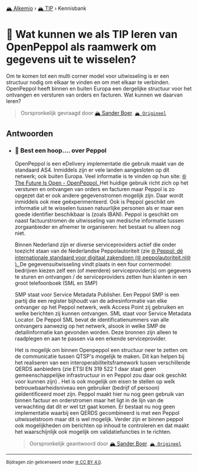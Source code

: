 [🏔️ Alkemio](https://welcome.alkem.io/) › [🏔️ TIP](https://alkem.io/tip/dashboard) › Kennisbank
# 📄 Wat kunnen we als TIP leren van OpenPeppol als raamwerk om gegevens uit te wisselen?
Om te komen tot een multi corner model voor uitwisseling is er een structuur nodig om elkaar te vinden en om met elkaar te verbinden. OpenPeppol heeft binnen en buiten Europa een dergelijke structuur voor het ontvangen en versturen van orders en facturen. Wat kunnen we daarvan leren?
> Oorspronkelijk gevraagd door [🏔️ Sander Boer](https://alkem.io/user/sander-boer-499). [`🏔️ Origineel`](https://alkem.io/tip/collaboration/watkunnenwealsti-6516)

## Antwoorden
- ### <a id="besteenhoopov-1407"></a> 📌 Best een hoop.... over Peppol
  OpenPeppol is een eDelivery implementatie die gebruik maakt van de standaard AS4. Inmiddels zijn er vele landen aangesloten op dit netwerk; ook buiten Europa. Veel informatie is te vinden op hun site: [🌐 The Future Is Open - OpenPeppol. ](https://peppol.org/)Het huidige gebruik richt zich op het versturen en ontvangen van orders en facturen maar Peppol is zo opgezet dat er ook andere gegevenstromen mogelijk zijn. Daar wordt inmiddels ook mee geëxperimenteerd. Ook is Peppol geschikt om informatie uit te wisselen tussen natuurlijke personen als er maar een goede identifier beschikbaar is (zoals IBAN). Peppol is geschikt om naast factuurstromen de uitwisseling van medische informatie tussen zorgaanbieder en afnemer te organiseren: het bestaat nu alleen nog niet.
  
  Binnen Nederland zijn er diverse serviceproviders actief die onder toezicht staan van de Nederlandse Peppolautoriteit (zie [🌐 Peppol: dé internationale standaard voor digitaal zakendoen (](https://peppolautoriteit.nl/?gclid=EAIaIQobChMI7Mqv0M_XggMVi_J3Ch04BwJVEAAYASAAEgJxDfD_BwE)[🌐 peppolautoriteit.nl](http://peppolautoriteit.nl)[🌐 ). ](https://peppolautoriteit.nl/?gclid=EAIaIQobChMI7Mqv0M_XggMVi_J3Ch04BwJVEAAYASAAEgJxDfD_BwE)De gegevensuitwisseling vindt plaats in een four cornermodel: bedrijven kiezen zelf een (of meerdere) serviceprovider(s) om gegevens te sturen en ontvangen / de serviceproviders zetten hun klanten in een groot telefoonboek (SML en SMP)
  
  SMP staat voor Service Metadata Publisher. Een Peppol SMP is een partij die een register bijhoudt van de adresinformatie van elke ontvanger op het Peppol netwerk, welk Access Point zij gebruiken en welke berichten zij kunnen ontvangen. SML staat voor Service Metadata Locator. De Peppol SML bevat de identificatienummers van alle ontvangers aanwezig op het netwerk, alsook in welke SMP de detailinformatie kan gevonden worden. Deze bronnen zijn alleen te raadplegen en aan te passen via een erkende serviceprovider.
  
  Het is mogelijk om binnen Openpeppol een structuur neer te zetten om de communicatie tussen QTSP's mogelijk te maken. Dit kan helpen bij het realiseren van een interoperabiliteitsframework tussen verschillende QERDS aanbieders (zie ETSI EN 319 522 1 daar staat geen gemeenschappelijke infrastructuur in en Peppol zou daar ook geschikt voor kunnen zijn) . Het is ook mogelijk om eisen te stellen op welk betrouwbaarheidsniveau een gebruiker (bedrijf of persoon) geïdentificeerd moet zijn. Peppol maakt hier nu nog geen gebruik van binnen factuur en orderstromen maar het ligt in de lijn van de verwachting dat dit er wel tzt gaat komen. Er bestaat nu nog geen implementatie waarbij een QERDS gecombineerd is met een Peppol uitwisselstroom maar dit is wel mogelijk. Verder zijn er binnen peppol ook mogelijkheden om berichten op inhoud te controleren en dat maakt het waarschijnlijk ook mogelijk om validatiefuncties in te richten.

  
  > Oorspronkelijk geantwoord door [🏔️ Sander Boer](https://alkem.io/tip/collaboration/watkunnenwealsti-6516/posts/besteenhoopov-1407). [`🏔️ Origineel`](https://alkem.io/tip/collaboration/watkunnenwealsti-6516/posts/besteenhoopov-1407)

* * *
<small>Bijdragen zijn gelicenseerd onder [🌐 CC BY 4.0](https://creativecommons.org/licenses/by/4.0/deed.nl).</small>
